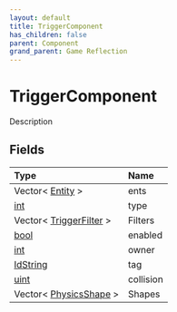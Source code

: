 ```yaml
---
layout: default
title: TriggerComponent
has_children: false
parent: Component
grand_parent: Game Reflection
---
```

# TriggerComponent
Description 

## Fields
| Type | Name |
|:-------------|:--------------|
| Vector< [Entity](/game-reflection/classes/entity.md) > | ents |
| [int](/game-reflection/enums/int.md) | type |
| Vector< [TriggerFilter](/game-reflection/components/trigger_filter.md) > | Filters |
| [bool](/game-reflection/components/bool.md) | enabled |
| [int](/game-reflection/enums/int.md) | owner |
| [IdString](/game-reflection/components/id_string.md) | tag |
| [uint](/game-reflection/components/uint.md) | collision |
| Vector< [PhysicsShape](/game-reflection/classes/physics_shape.md) > | Shapes |
